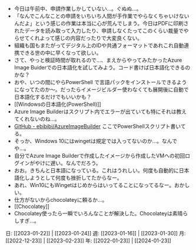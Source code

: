- 今日は午前中、申請作業しかしていない…。ぐぬぬ…。 
- 「なんでこんなことの申請をいちいち人間が手作業でやらなくちゃいけないんだよ」という感じの作業は本当に心が荒んでしまう。今日はPDFに印刷されたデータを読み取って入力したり、申請しなくたってこのくらい裁量でやらせてくれよって感じの内容だったりで大変良くない。
- 組織も国もまたがってデジタル上のIDや共通フォーマットであれこれ自動連携できる世の中に早くなって欲しい。
- さて、やっと検証時間が取れるので…、まえからやってみたかったAzure Image Buiderでの日本語化を試してみよう。コード書けば日本語化できるのかな？
- おや、いつの間にやらPowerShell で言語パックをインストールできるようになってたのか～。だったらイメージビルダー使わなくても展開後に自動で日本語化するだけでもいいかも？
- [[Windowsの日本語化(PowerShell)]]
- Azure Image Builderはスクリプト内でエラーが出ていても特にそれは教えてくれないのね…。
- [GitHub - ebibibi/AzureImageBuilder](https://github.com/ebibibi/AzureImageBuilder) ここでPowerShellスクリプト書いてる。
- そっか、Windows 10にはwingetは規定では入ってないのか…。なんでや…。
- 自分でAzure Image Builderで作成したイメージから作成したVMへの初回ログインがやけに遅い。なんでだろう。
- おお。きちんと日本語になっている。これはうれしい。何度も自動的に日本語化しようとして何度も挫折してたからなー。
- あれ、Win10にもWingetはじめからはいってることになってるなー。おかしい。
- 仕方がないからchocolateyに頼るか…。
- [[Chocolatey]]
- Chocolatey使ったら一瞬でいろんなことが解決した。Chocolateyは素晴らしすぎ…。

日: [[2023-01-22]] | [[2023-01-24]]
週: [[2023-01-16]] | [[2023-01-30]]
月: [[2022-12-23]] | [[2023-02-23]]
年: [[2022-01-23]] | [[2024-01-23]]